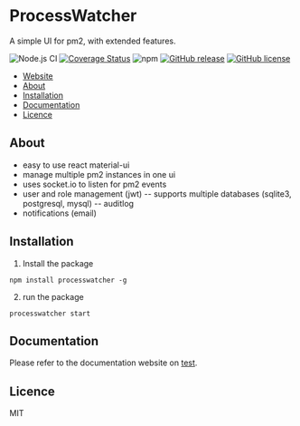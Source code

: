# ProcessWatcher

A simple UI for pm2, with extended features.

![Node.js CI](https://github.com/MattEagle95/code-blocks/workflows/Node.js%20CI/badge.svg)
[![Coverage Status](https://coveralls.io/repos/github/MattEagle95/code-blocks/badge.svg)](https://coveralls.io/github/MattEagle95/code-blocks)
![npm](https://img.shields.io/npm/v/npm)
[![GitHub release](https://img.shields.io/github/release/MattEagle95/code-blocks.svg)](https://github.com/MattEagle95/code-blocks/releases/)
[![GitHub license](https://img.shields.io/github/license/Naereen/StrapDown.js.svg)](https://github.com/Naereen/StrapDown.js/blob/master/LICENSE)

- [Website](#about)
- [About](#about)
- [Installation](#installation)
- [Documentation](#documentation)
- [Licence](#licence)

## About
- easy to use react material-ui
- manage multiple pm2 instances in one ui
- uses socket.io to listen for pm2 events
- user and role management (jwt)
-- supports multiple databases (sqlite3, postgresql, mysql)
-- auditlog
- notifications (email)

## Installation
1. Install the package
```
npm install processwatcher -g
```

2. run the package
```
processwatcher start
```

## Documentation
Please refer to the documentation website on [test](#about).

## Licence
MIT

